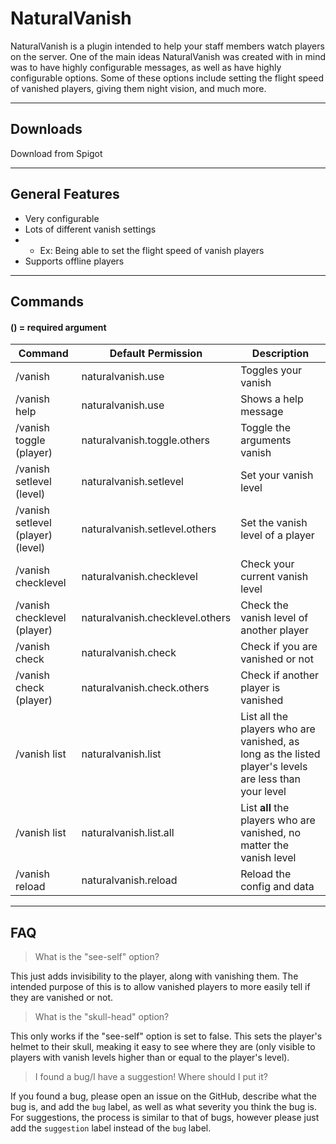 # NaturalVanish
NaturalVanish is a plugin intended to help your staff members watch players on the server.
One of the main ideas NaturalVanish was created with in mind was to have highly configurable
messages, as well as have highly configurable options. Some of these options include setting
the flight speed of vanished players, giving them night vision, and much more.

---
## Downloads
Download from Spigot

---
## General Features
* Very configurable
* Lots of different vanish settings
* * Ex: Being able to set the flight speed of vanish players
* Supports offline players    

---

## Commands
#### () = required argument
| Command | Default Permission | Description |
| ---------- | -------------- | -------------- |
| /vanish | naturalvanish.use | Toggles your vanish |
| /vanish help | naturalvanish.use | Shows a help message |
| /vanish toggle (player) | naturalvanish.toggle.others | Toggle the arguments vanish |
| /vanish setlevel (level) | naturalvanish.setlevel | Set your vanish level |
| /vanish setlevel (player) (level) | naturalvanish.setlevel.others | Set the vanish level of a player |
| /vanish checklevel | naturalvanish.checklevel | Check your current vanish level |
| /vanish checklevel (player) | naturalvanish.checklevel.others | Check the vanish level of another player |
| /vanish check | naturalvanish.check | Check if you are vanished or not |
| /vanish check (player) | naturalvanish.check.others | Check if another player is vanished |
| /vanish list | naturalvanish.list | List all the players who are vanished, as long as the listed player's levels are less than your level |
| /vanish list | naturalvanish.list.all | List **all** the players who are vanished, no matter the vanish level |
| /vanish reload | naturalvanish.reload | Reload the config and data |

---

## FAQ
> What is the "see-self" option?

This just adds invisibility to the player, along with vanishing them. The intended purpose
of this is to allow vanished players to more easily tell if they are vanished or not.

> What is the "skull-head" option?

This only works if the "see-self" option is set to false. This sets the player's helmet
to their skull, meaking it easy to see where they are (only visible to players with vanish
levels higher than or equal to the player's level).

> I found a bug/I have a suggestion! Where should I put it?

If you found a bug, please open an issue on the GitHub, describe what the bug is, and add
the `bug` label, as well as what severity you think the bug is. For suggestions, the process
is similar to that of bugs, however please just add the `suggestion` label instead of 
the `bug` label.